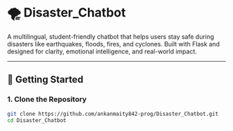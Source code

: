 # 🌪️ Disaster_Chatbot

A multilingual, student-friendly chatbot that helps users stay safe during disasters like earthquakes, floods, fires, and cyclones. Built with Flask and designed for clarity, emotional intelligence, and real-world impact.

---

## 🚀 Getting Started

### 1. Clone the Repository

```bash
git clone https://github.com/ankanmaity842-prog/Disaster_Chatbot.git
cd Disaster_Chatbot
